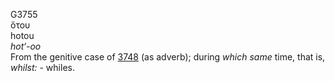 <body>
  <p>G3755<br>  ὅτου  <br> hotou  <br><i>hot‘-oo </i><br>From the genitive case of <a href="g3748.htm">3748</a> (as adverb); during <i>which</i> <i>same</i> time, that is, <i>whilst:</i> - whiles.<br></p>
 </body>